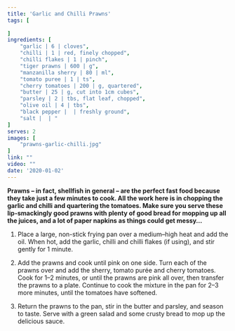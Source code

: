 ```yaml
---
title: 'Garlic and Chilli Prawns'
tags: [
    
]
ingredients: [
    "garlic | 6 | cloves",
    "chilli | 1 | red, finely chopped",
    "chilli flakes | 1 | pinch",
    "tiger prawns | 600 | g",
    "manzanilla sherry | 80 | ml",
    "tomato puree | 1 | ts",
    "cherry tomatoes | 200 | g, quartered",
    "butter | 25 | g, cut into 1cm cubes",
    "parsley | 2 | tbs, flat leaf, chopped",
    "olive oil | 4 | tbs",
    "black pepper |  | freshly ground",
    "salt |  | "
]
serves: 2
images: [
    "prawns-garlic-chilli.jpg"
]
link: ""
video: ""
date: '2020-01-02'
---
```


**Prawns – in fact, shellfish in general – are the perfect fast food
because they take just a few minutes to cook. All the work here is
in chopping the garlic and chilli and quartering the tomatoes. Make
sure you serve these lip-smackingly good prawns with plenty of
good bread for mopping up all the juices, and a lot of paper
napkins as things could get messy…**

1. Place a large, non-stick frying pan over a medium–high heat and
add the oil. When hot, add the garlic, chilli and chilli flakes (if
using), and stir gently for 1 minute.

2. Add the prawns and cook until pink on one side. Turn each of
the prawns over and add the sherry, tomato purée and cherry
tomatoes. Cook for 1–2 minutes, or until the prawns are pink all
over, then transfer the prawns to a plate. Continue to cook the
mixture in the pan for 2–3 more minutes, until the tomatoes
have softened.

3. Return the prawns to the pan, stir in the butter and parsley, and
season to taste. Serve with a green salad and some crusty
bread to mop up the delicious sauce.

